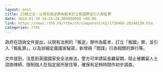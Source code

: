 ```yaml
---
layout: post
title: 23條立法｜以現有叛逆罪為藍本訂立叛國罪並引入叛亂罪
date: 2024-01-30 18:15:24.000000000 +08:00
link: https://news.rthk.hk/rthk/ch/component/k2/1738466-20240130.htm
categories: rthk
---
```


政府在諮詢文件提出，以現有法例的「叛逆」罪作為藍本，訂立「叛國」罪，並引入「叛亂罪」，以及詳細定義國家秘密，新增與「間諜」行為相關的罪行等。

文件提到，注意到英國國家安全法做法，警方可申請延長羈留期、阻止被羈留人士諮詢律師、限制個人在指定居所居住等，確保有足夠時間作初步調查。
